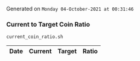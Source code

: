 Generated on `Monday 04-October-2021 at 00:31:46`

### Current to Target Coin Ratio
`current_coin_ratio.sh`

Date|Current|Target|Ratio
---|---|---|---
